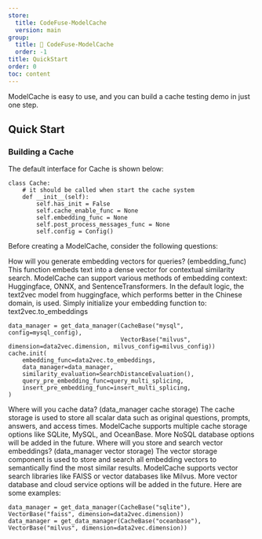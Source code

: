 ```yaml
---
store:
  title: CodeFuse-ModelCache
  version: main
group:
  title: 🌱 CodeFuse-ModelCache
  order: -1
title: QuickStart
order: 0
toc: content
---
```


ModelCache is easy to use, and you can build a cache testing demo in just one step.

## Quick Start

### Building a Cache

The default interface for Cache is shown below:

```
class Cache:
    # it should be called when start the cache system
    def __init__(self):
        self.has_init = False
        self.cache_enable_func = None
        self.embedding_func = None
        self.post_process_messages_func = None
        self.config = Config()
```

Before creating a ModelCache, consider the following questions:

How will you generate embedding vectors for queries? (embedding_func) This function embeds text into a dense vector for contextual similarity search. ModelCache can support various methods of embedding context: Huggingface, ONNX, and SentenceTransformers. In the default logic, the text2vec model from huggingface, which performs better in the Chinese domain, is used. Simply initialize your embedding function to: text2vec.to_embeddings

```
data_manager = get_data_manager(CacheBase("mysql", config=mysql_config),
                                VectorBase("milvus", dimension=data2vec.dimension, milvus_config=milvus_config))
cache.init(
    embedding_func=data2vec.to_embeddings,
    data_manager=data_manager,
    similarity_evaluation=SearchDistanceEvaluation(),
    query_pre_embedding_func=query_multi_splicing,
    insert_pre_embedding_func=insert_multi_splicing,
)
```

Where will you cache data? (data_manager cache storage) The cache storage is used to store all scalar data such as original questions, prompts, answers, and access times. ModelCache supports multiple cache storage options like SQLite, MySQL, and OceanBase. More NoSQL database options will be added in the future.
Where will you store and search vector embeddings? (data_manager vector storage) The vector storage component is used to store and search all embedding vectors to semantically find the most similar results. ModelCache supports vector search libraries like FAISS or vector databases like Milvus. More vector database and cloud service options will be added in the future.
Here are some examples:

```
data_manager = get_data_manager(CacheBase("sqlite"), VectorBase("faiss", dimension=data2vec.dimension))
data_manager = get_data_manager(CacheBase("oceanbase"), VectorBase("milvus", dimension=data2vec.dimension))
```
